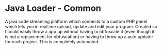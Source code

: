 # Java Loader - Common
A java code streaming platform which connects to a custom PHP panel which lets you in realtime upload, update and edit your program. Created so I could easily throw a app up without having to obfuscate it (even though it is not a replacement for obfuscation) or having to throw up a auto updater for each project. This is completely automated. 
